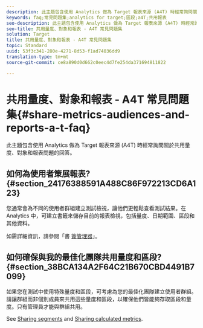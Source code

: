 ```yaml
---
description: 此主題包含使用 Analytics 做為 Target 報表來源 (A4T) 時經常詢問關於共用量度、對象和報表問題的回答。
keywords: faq;常見問題集;analytics for target;區段;a4T;共用報表
seo-description: 此主題包含使用 Analytics 做為 Target 報表來源 (A4T) 時經常詢問關於共用量度、對象和報表問題的回答。
seo-title: 共用量度、對象和報表 - A4T 常見問題集
solution: Target
title: 共用量度、對象和報表 - A4T 常見問題集
topic: Standard
uuid: 53f3c341-280e-4271-8d53-f1ad74036dd9
translation-type: tm+mt
source-git-commit: ce8a890d0d662c0eec4d7fe254da371694811822

---
```



# 共用量度、對象和報表 - A4T 常見問題集{#share-metrics-audiences-and-reports-a-t-faq}

此主題包含使用 Analytics 做為 Target 報表來源 (A4T) 時經常詢問關於共用量度、對象和報表問題的回答。

## 如何為使用者策展報表? {#section_24176388591A488C86F972213CD6A123}

您通常會為不同的使用者群組建立測試檢視，讓他們更輕鬆查看測試結果。在 Analytics 中，可建立書籤來儲存目前的報表檢視，包括量度、日期範圍、區段和其他資料。

如需詳細資訊，請參閱「書 [簽管理器](https://docs.adobe.com/content/help/en/analytics/analyze/reports-analytics/bookmarks.html)」。

## 如何確保與我的最佳化團隊共用量度和區段? {#section_38BCA134A2F64C21B670CBD4491B7099}

如果您在測試中使用特殊量度和區段，可考慮為您的最佳化團隊建立使用者群組。請讓群組而非個別成員來共用這些量度和區段，以確保他們皆能夠存取區段和量度。只有管理員才能與群組共用。

See [Sharing segments](https://docs.adobe.com/content/help/en/analytics/components/segmentation/segmentation-workflow/t-seg-share.html) and [Sharing calculated metrics](https://docs.adobe.com/content/help/en/analytics/components/calculated-metrics/calcmetric-workflow/cm-sharing.html).
